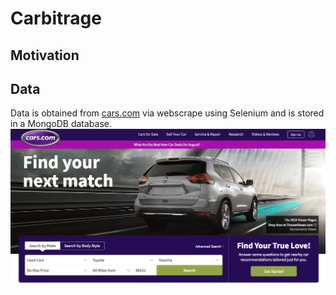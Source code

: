 # Carbitrage

## Motivation

## Data 
Data is obtained from <a href="http://www.cars.com">cars.com</a> via webscrape using Selenium and is stored in a MongoDB database. 
<br/>
![Alt text](images/cars.png?raw=true "Title")